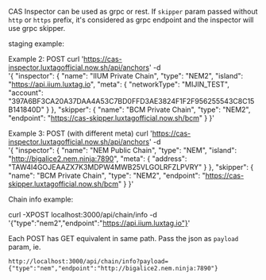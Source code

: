 CAS Inspector can be used as grpc or rest. If `skipper` param passed without `http` or `https` prefix, it's considered as grpc endpoint and the inspector will use grpc skipper.

staging example:

Example 2: POST
curl 'https://cas-inspector.luxtagofficial.now.sh/api/anchors' -d \
'{
  "inspector": {
    "name": "IIUM Private Chain",
    "type": "NEM2",
    "island": "https://api.iium.luxtag.io",
    "meta": {
      "networkType": "MIJIN_TEST",
      "account": "397A6BF3CA20A37DAA4A53C7BD0FFD3AE3824F1F2F956255543C8C15B141840D"
    }
  },
  "skipper": {
    "name": "BCM Private Chain",
    "type": "NEM2",
    "endpoint": "https://cas-skipper.luxtagofficial.now.sh/bcm"
  }
}'

Example 3: POST (with different meta)
curl 'https://cas-inspector.luxtagofficial.now.sh/api/anchors' -d \
'{
  "inspector": {
    "name": "NEM Public Chain",
    "type": "NEM",
    "island": "http://bigalice2.nem.ninja:7890",
    "meta": {
      "address": "TAW4I4GOJEAAZX7K3MDPW4MWB25VLGOLRFZLPVRY"
    }
  },
  "skipper": {
    "name": "BCM Private Chain",
    "type": "NEM2",
    "endpoint": "https://cas-skipper.luxtagofficial.now.sh/bcm"
  }
}'


Chain info example:

curl -XPOST localhost:3000/api/chain/info -d '{"type":"nem2","endpoint":"https://api.iium.luxtag.io"}'

Each POST has GET equivalent in same path. Pass the json as `payload` param, ie.

```
http://localhost:3000/api/chain/info?payload={"type":"nem","endpoint":"http://bigalice2.nem.ninja:7890"}
```